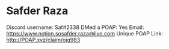 # Safder Raza

Discord username: Saf#2338
DMed a POAP: Yes
Email: https://www.notion.sosafder.raza@live.com
Unique POAP Link: http://POAP.xyz/claim/ojg983